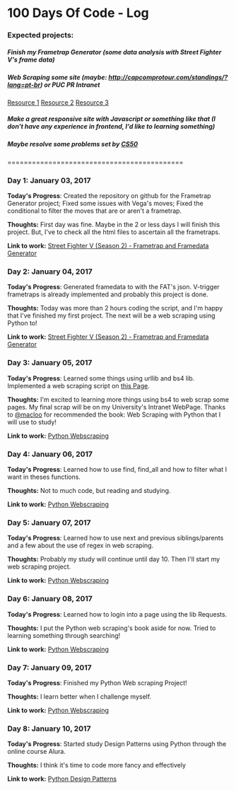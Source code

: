 # 100 Days Of Code - Log

### Expected projects:
##### Finish my Frametrap Generator (some data analysis with Street Fighter V's frame data)
##### Web Scraping some site (maybe: http://capcomprotour.com/standings/?lang=pt-br) or PUC PR Intranet
[Resource 1](http://docs.python-guide.org/en/latest/scenarios/scrape/)
[Resource 2](https://scrapy.org/)
[Resource 3](https://www.analyticsvidhya.com/blog/2015/10/beginner-guide-web-scraping-beautiful-soup-python/)
##### Make a great responsive site with Javascript or something like that (I don't have any experience in frontend, I'd like to learning something)
##### Maybe resolve some problems set by [CS50](https://cs50.harvard.edu/weeks)

===========================================
### Day 1: January 03, 2017

**Today's Progress**: Created the repository on github for the Frametrap Generator project; Fixed some issues with Vega's moves; Fixed the conditional to filter the moves that are or aren't a frametrap.

**Thoughts:** First day was fine. Maybe in the 2 or less days I will finish this project. But, I've to check all the html files to ascertain all the frametraps.

**Link to work:** [Street Fighter V (Season 2) - Frametrap and Framedata Generator](https://github.com/loezerl/SFV-Frametrap-Generator)

### Day 2: January 04, 2017

**Today's Progress**: Generated framedata to with the FAT's json. V-trigger frametraps is already implemented and probably this project is done.

**Thoughts:** Today was more than 2 hours coding the script, and I'm happy that I've finished my first project. The next will be a web scraping using Python to!

**Link to work:** [Street Fighter V (Season 2) - Frametrap and Framedata Generator](https://github.com/loezerl/SFV-Frametrap-Generator)

### Day 3: January 05, 2017

**Today's Progress**:  Learned some things using urllib and bs4 lib. Implemented a web scraping script on [this Page](http://rank.shoryuken.com/rankings/rank/SF5?alltime=true).

**Thoughts:** I'm excited to learning more things using bs4 to web scrap some pages. My final scrap will be on my University's Intranet WebPage. Thanks to [@macloo](https://twitter.com/macloo) for recommended the book: Web Scraping with Python that I will use to study!

**Link to work:** [Python Webscraping](https://github.com/loezerl/Python-webscraping)

### Day 4: January 06, 2017

**Today's Progress**:  Learned how to use find, find_all and how to filter what I want in theses functions.

**Thoughts:** Not to much code, but reading and studying.

**Link to work:** [Python Webscraping](https://github.com/loezerl/Python-webscraping)

### Day 5: January 07, 2017

**Today's Progress**:  Learned how to use next and previous siblings/parents and a few about the use of regex in web scraping.

**Thoughts:** Probably my study will continue until day 10. Then I'll start my web scraping project. 

**Link to work:** [Python Webscraping](https://github.com/loezerl/Python-webscraping)

### Day 6: January 08, 2017

**Today's Progress**:  Learned how to login into a page using the lib Requests.

**Thoughts:** I put the Python web scraping's book aside for now. Tried to learning something through searching!

**Link to work:** [Python Webscraping](https://github.com/loezerl/Python-webscraping)

### Day 7: January 09, 2017

**Today's Progress**:  Finished my Python Web scraping Project!

**Thoughts:** I learn better when I challenge myself.

**Link to work:** [Python Webscraping](https://github.com/loezerl/Python-webscraping)

### Day 8: January 10, 2017

**Today's Progress**:  Started study Design Patterns using Python through the online course Alura.

**Thoughts:** I think it's time to code more fancy and effectively

**Link to work:** [Python Design Patterns](https://github.com/loezerl/Python-DesignPatterns)

